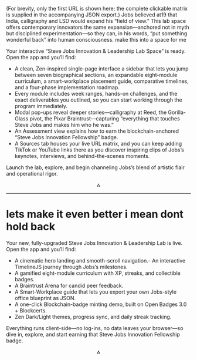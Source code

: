 (For brevity, only the first URL is shown here; the complete clickable matrix is supplied in the accompanying JSON export.)
Jobs believed at19 that India, calligraphy and LSD would expand his “field of view.” This lab space offers contemporary innovators the same expansion—anchored not in myth but disciplined experimentation—so they can, in his words, “put something wonderful back” into human consciousness. make this into a space for me

Your interactive “Steve Jobs Innovation \& Leadership Lab Space” is ready. Open the app and you’ll find:

- A clean, Zen-inspired single-page interface a sidebar that lets you jump between seven biographical sections, an expandable eight-module curriculum, a smart-workplace placement guide, comparative timelines, and a four-phase implementation roadmap.
- Every module includes week ranges, hands-on challenges, and the exact deliverables you outlined, so you can start working through the program immediately.
- Modal pop-ups reveal deeper stories—calligraphy at Reed, the Gorilla-Glass pivot, the Pixar Braintrust—capturing “everything that touches Steve Jobs and makes him who he was.”
- An Assessment view explains how to earn the blockchain-anchored “Steve Jobs Innovation Fellowship” badge.
- A Sources tab houses your live URL matrix, and you can keep adding TikTok or YouTube links there as you discover inspiring clips of Jobs’s keynotes, interviews, and behind-the-scenes moments.

Launch the lab, explore, and begin channeling Jobs’s blend of artistic flair and operational rigor.

<div style="text-align: center">⁂</div>

[^1_1]: https://ppl-ai-code-interpreter-files.s3.amazonaws.com/web/direct-files/850105a0d5a1cc9eb6d5ba9b9343c279/9808d50c-23bc-4a72-ad95-a281b15a8bf5/app.js

[^1_2]: https://ppl-ai-code-interpreter-files.s3.amazonaws.com/web/direct-files/850105a0d5a1cc9eb6d5ba9b9343c279/9808d50c-23bc-4a72-ad95-a281b15a8bf5/style.css

[^1_3]: https://ppl-ai-code-interpreter-files.s3.amazonaws.com/web/direct-files/850105a0d5a1cc9eb6d5ba9b9343c279/9808d50c-23bc-4a72-ad95-a281b15a8bf5/index.html


---

# lets make it even better i mean dont hold back

Your new, fully-upgraded Steve Jobs Innovation \& Leadership Lab is live. Open the app and you’ll find:

- A cinematic hero landing and smooth-scroll navigation.-  An interactive TimelineJS journey through Jobs’s milestones.
- A gamified eight-module curriculum with XP, streaks, and collectible badges.
- A Braintrust Arena for candid peer feedback.
- A Smart-Workplace guide that lets you export your own Jobs-style office blueprint as JSON.
- A one-click Blockchain-badge minting demo, built on Open Badges 3.0 + Blockcerts.
- Zen Dark/Light themes, progress sync, and daily streak tracking.

Everything runs client-side—no log-ins, no data leaves your browser—so dive in, explore, and start earning that Steve Jobs Innovation Fellowship badge.

<div style="text-align: center">⁂</div>

[^2_1]: https://www.semanticscholar.org/paper/9cae4b0fd653b514aad74558ea4116f7832c0578

[^2_2]: https://www.semanticscholar.org/paper/e864e83a3eaa51a5d3455af7b5b117a0eaddd9e5

[^2_3]: https://www.semanticscholar.org/paper/04e1447099957afaf78f491d7cc0cd4470389eef

[^2_4]: https://www.semanticscholar.org/paper/31d232ec25533cac28c0589b7599c9e1b7d63cbe

[^2_5]: https://www.semanticscholar.org/paper/8e87184ecf8f414e6e9455a6bfd37de0eafeb648

[^2_6]: https://www.semanticscholar.org/paper/e53c617f610db181966a8b6c4ef721d41df744df

[^2_7]: https://www.semanticscholar.org/paper/3346d9785557cd1e80924985b5e81cfc72687b96

[^2_8]: https://www.semanticscholar.org/paper/f409250abee1fc8a7fe2823ae843bbf94f4a4567

[^2_9]: https://www.emerald.com/insight/content/doi/10.1108/HRMID-07-2014-0084/full/html

[^2_10]: https://unieresearch.universidadunie.com/ubr/article/view/202

[^2_11]: https://goodwoodpub.com/index.php/amor/article/download/630/188

[^2_12]: https://ccsenet.org/journal/index.php/ibr/article/download/20381/13444

[^2_13]: https://news.wpcarey.asu.edu/20241213-leadership-lessons-steve-jobs-style

[^2_14]: https://blog.prototypr.io/pixars-braintrust-why-it-is-important-for-a-creative-culture-7dcbee3aa8f5?gi=b259cbf1d4e3

[^2_15]: https://fourweekmba.com/reality-distortion-field/

[^2_16]: https://peerlist.io/zaczuo/articles/the-power-of-focus-lessons-from-apples-1997-turnaround

[^2_17]: https://appleinsider.com/articles/16/07/20/corning-unveils-gorilla-glass-5-evolutionary-successor-for-iphone-screens

[^2_18]: https://tuck.dartmouth.edu/uploads/cib/documents/The_Real_Leadership_Lessons_of_Steve_Job.pdf

[^2_19]: https://blog.prototypr.io/pixars-braintrust-why-it-is-important-for-a-creative-culture-7dcbee3aa8f5

[^2_20]: https://www.youtube.com/watch?v=gW8v-VNLJjQ

[^2_21]: https://www.linkedin.com/posts/larskamp_we-want-to-sell-to-everyone-is-one-of-the-activity-7165043309592178688-QLi6

[^2_22]: https://www.patentlyapple.com/2020/07/apples-iphone-12-to-include-cornings-next-generation-gorilla-glass-called-victus-with-superior-scratch-drop-performance.html

[^2_23]: https://www.mtdtraining.com/blog/steve-jobs-leadership-style.htm

[^2_24]: https://www.linkedin.com/posts/sahilbloom_pixar-has-a-cheat-code-for-creating-award-winning-activity-7118203310288855040-v0Tk

[^2_25]: https://psychcentral.com/lib/reality-isnt-always-what-you-think-how-cognitive-distortions-harm-us

[^2_26]: https://www.linkedin.com/pulse/steve-jobs-famous-2x2-matrixstrategy-keyur-ramoliya-yifhf

[^2_27]: https://forums.appleinsider.com/discussion/194083/corning-unveils-gorilla-glass-5-evolutionary-successor-for-iphone-screens

[^2_28]: https://hbr.org/2012/04/the-real-leadership-lessons-of-steve-jobs

[^2_29]: https://www.shortform.com/blog/pixar-braintrust/

[^2_30]: https://www.hulkapps.com/blogs/ecommerce-hub/the-power-of-belief-in-shaping-reality-unveiling-the-reality-distortion-field

[^2_31]: https://www.linkedin.com/pulse/power-focus-lessons-from-apples-1997-turnaround-zac-zuo-taucc

[^2_32]: https://www.pocket-lint.com/phones/news/apple/130373-so-long-gorilla-glass-apple-s-new-iphone-and-watch-to-have-sapphire-screens/

[^2_33]: https://www.ssrn.com/abstract=3190195

[^2_34]: https://journalajeba.com/index.php/AJEBA/article/view/1242

[^2_35]: https://link.springer.com/10.1007/s40926-017-0053-2

[^2_36]: https://www.mdpi.com/2071-1050/10/5/1553

[^2_37]: http://iaeme.com/MasterAdmin/Journal_uploads/JOM/VOLUME_6_ISSUE_6/JOM_06_06_006.pdf

[^2_38]: http://iaeme.com/MasterAdmin/Journal_uploads/JOM/VOLUME_6_ISSUE_6/JOM_06_06_007.pdf

[^2_39]: http://journals.aom.org/doi/10.5465/AMBPP.2018.12679abstract

[^2_40]: https://onlinelibrary.wiley.com/doi/10.1002/9781119261575.app6

[^2_41]: https://www.semanticscholar.org/paper/769354ec39579e8390d69647aad17f7186ff8f39

[^2_42]: https://www.mdpi.com/2071-1050/10/5/1553/pdf

[^2_43]: https://pmc.ncbi.nlm.nih.gov/articles/PMC3090439/

[^2_44]: https://pmc.ncbi.nlm.nih.gov/articles/PMC9542225/

[^2_45]: https://www.indigo9digital.com/blog/9-of-the-best-steve-jobs-quotes-about-innovation-that-you-should-read-today

[^2_46]: https://www.blockchainbadges.com

[^2_47]: https://www.21kschool.com/ae/blog/gamification-in-education/

[^2_48]: https://quintagroup.com/cms/js/timelinejs

[^2_49]: https://www.homestyler.com/article/creating-a-zen-home-office?lang=it_IT

[^2_50]: https://www.inc.com/melanie-curtin/33-steve-jobs-quotes-that-will-inspire-you-to-achieve-massive-success.html

[^2_51]: https://docs.bws.ninja/marketplace-solutions/bws.blockchain.badges

[^2_52]: https://elearningindustry.com/gamification-features-5-most-popular-examples

[^2_53]: https://www.jqueryscript.net/blog/best-timeline-components.html

[^2_54]: https://www.haiken.com/insights/zen-in-the-workplace-achieving-serenity-with-office-furniture

[^2_55]: https://cioviews.com/steve-jobs-quotes/

[^2_56]: https://support.huaweicloud.com/intl/en-us/devg-bcs/ShowVerifiableCredential.html

[^2_57]: https://www.homestyler.com/article/zen-home-office-ideas

[^2_58]: https://senseilms.com/gamified-learning-platforms/

[^2_59]: https://www.cssscript.com/best-timeline/

[^2_60]: https://www.uschamber.com/co/start/strategy/steve-jobs-quotes-for-business-owners

[^2_61]: https://blogs.oracle.com/oracleuniversity/post/step-into-the-future-of-digital-credentialing-publish-your-badge-to-blockchain

[^2_62]: https://riseapps.co/gamification-in-learning-apps/

[^2_63]: https://www.syncfusion.com/javascript-ui-controls/js-timeline

[^2_64]: https://www.coohom.com/article/zen-home-office-design-ideas

[^2_65]: https://www.semanticscholar.org/paper/0bc42af5cf69dafc5d2e14a18e75c8b1e19ad369

[^2_66]: https://www.mdpi.com/2227-7102/12/8/567

[^2_67]: https://ieeexplore.ieee.org/document/10528827/

[^2_68]: https://www.semanticscholar.org/paper/682558bc38a7a65c6101c73582e127dacde02e81

[^2_69]: https://www.semanticscholar.org/paper/6e5a92cbfb80d3ed52ebef47a5ad27c7e6856468

[^2_70]: https://ieeexplore.ieee.org/document/8659012/

[^2_71]: https://jl4d.org/index.php/ejl4d/article/view/348

[^2_72]: https://www.sciendo.com/article/10.2478/jtes-2018-0009

[^2_73]: https://www.mdpi.com/2076-3417/9/12/2473

[^2_74]: https://www.semanticscholar.org/paper/cdf853136eabe075d04852fc44144a4b4e012f22

[^2_75]: http://arxiv.org/pdf/1910.04622.pdf

[^2_76]: https://arxiv.org/pdf/2305.08533.pdf

[^2_77]: https://www.w3.org/2016/04/blockchain-workshop/interest/lemoie.html

[^2_78]: http://www.diva-portal.org/smash/record.jsf?pid=diva2%3A1971949

[^2_79]: https://opensource.com/article/18/10/create-interactive-timelines-open-source-tool

[^2_80]: https://www.linkedin.com/pulse/impact-zen-rooms-workplace-enhancing-well-being-ahmed-ghanima-oojlf

[^2_81]: https://www.hollywoodreporter.com/business/digital/steve-jobs-death-apple-calligraphy-248900/

[^2_82]: https://www.linkedin.com/pulse/gamified-language-learning-experience-case-duolingo-studio-zizo-feb4f

[^2_83]: https://www.editorandpublisher.com/stories/look-ahead-how-timelinejs-can-enhance-the-storytelling-process,7944

[^2_84]: https://www.linkedin.com/pulse/zen-art-workplace-design-strategies-enhanced-productivity-well-being

[^2_85]: https://www.firstonline.info/en/steve-jobs-and-his-passion-for-calligraphy-at-the-origins-of-electronic-publishing/

[^2_86]: https://openbadges.org

[^2_87]: http://www.diva-portal.org/smash/record.jsf?pid=diva2%3A1866808

[^2_88]: https://jitp.commons.gc.cuny.edu/tag/timelinejs/

[^2_89]: https://www.imsglobal.org/spec/ob/v3p0

[^2_90]: https://www.calligraphy-museum.com/en/calligraphyschool/news/the-trappist-monk-whose-calligraphy-inspired-steve-jobs-and-influenced-apples-designs

[^2_91]: https://www.dpublication.com/wp-content/uploads/2024/09/385 -WOR.pdf

[^2_92]: https://timeline.knightlab.com

[^2_93]: https://aceofficesystems.com/blogs/news/creating-a-zen-workspace-for-increased-focus

[^2_94]: https://www.entrepreneur.com/leadership/why-steve-jobss-passion-for-calligraphy-is-an-important/377943

[^2_95]: https://link.springer.com/10.1007/978-3-031-78269-5_31

[^2_96]: https://ejournal.ukm.my/gmjss/article/view/42964

[^2_97]: https://ixdea.org/62_3/

[^2_98]: https://aircconline.com/csit/papers/vol14/csit141020.pdf

[^2_99]: https://dl.acm.org/doi/10.1145/3611062

[^2_100]: https://ieeexplore.ieee.org/document/10335572/

[^2_101]: https://ieeexplore.ieee.org/document/10211925/

[^2_102]: https://ieeexplore.ieee.org/document/9637467/

[^2_103]: https://spinify.com/blog/gamification-features/

[^2_104]: https://oulurepo.oulu.fi/bitstream/handle/10024/54117/nbnfioulu-202502121605.pdf?sequence=1

[^2_105]: https://www.higherlogic.com/blog/gamification-community-forums/

[^2_106]: https://hackmd.io/@ottonomy/Hk6S4i3dG?type=view

[^2_107]: https://ejournal.unuja.ac.id/index.php/ijoeel/article/download/9700/pdf

[^2_108]: https://www.iseazy.com/blog/8-essential-gamification-features/

[^2_109]: https://journals.sagepub.com/doi/10.1177/20965311231171606

[^2_110]: https://www.goprofiles.io/blog/types-of-gamification-software-to-help-employee-engagement/

[^2_111]: https://journals.sagepub.com/doi/full/10.1177/20965311231171606

[^2_112]: https://www.imsglobal.org/spec/ob/v3p0/impl

[^2_113]: https://www.saasadviser.co/blog/gamification-software-benefits-and-features

[^2_114]: https://openbadgefactory.com/fi/obf-open-badges-blockchain/

[^2_115]: https://www.diva-portal.org/smash/get/diva2:1801041/FULLTEXT01.pdf

[^2_116]: https://genially.com/features/gamification/

[^2_117]: https://www.dyndevice.com/en/news/open-badges-3.0-blockchain-and-certification-of-elearning-skills-ELN-2104/

[^2_118]: https://www.duolingo.com/efficacy/studies

[^2_119]: https://ieeexplore.ieee.org/document/9254817/

[^2_120]: http://journals.uran.ua/eejet/article/view/164786

[^2_121]: https://www.taylorfrancis.com/books/9781317088578

[^2_122]: https://eres.architexturez.net/doc/oai-eres-id-eres2023-337

[^2_123]: https://www.tandfonline.com/doi/full/10.1080/00140139.2022.2108905

[^2_124]: https://journals.sagepub.com/doi/10.1177/0013916518759146

[^2_125]: https://linkinghub.elsevier.com/retrieve/pii/S0272494422000184

[^2_126]: https://hstalks.com/doi/10.69554/THWX8934/

[^2_127]: https://linkinghub.elsevier.com/retrieve/pii/S0048733325000988

[^2_128]: https://onlinelibrary.wiley.com/doi/10.1111/sjop.12933

[^2_129]: https://arxiv.org/pdf/2403.16595.pdf

[^2_130]: https://journals.sagepub.com/doi/pdf/10.1177/13505076231170173

[^2_131]: https://ccsenet.org/journal/index.php/ies/article/download/854/829

[^2_132]: https://pmc.ncbi.nlm.nih.gov/articles/PMC11136624/

[^2_133]: https://sajesbm.co.za/index.php/sajesbm/article/download/10/13

[^2_134]: http://www.scielo.cl/pdf/jotmi/v8n2/art12.pdf

[^2_135]: https://www.mdpi.com/2076-328X/14/7/548

[^2_136]: https://pmc.ncbi.nlm.nih.gov/articles/PMC3133907/

[^2_137]: https://journals.sagepub.com/doi/pdf/10.1177/21582440231210774

[^2_138]: http://www.scirp.org/journal/PaperDownload.aspx?paperID=52331

[^2_139]: https://www.youtube.com/watch?v=lc1y7-MZvZg

[^2_140]: http://www.jscires.org/article/162

[^2_141]: https://openresearch.lsbu.ac.uk/download/a4a46e11483f23a828fce1800bffd152705a458a47fdea4291c93ffb947f390a/532032/A_Paper_Archive_original_layout.pdf

[^2_142]: https://arxiv.org/ftp/arxiv/papers/2303/2303.13300.pdf

[^2_143]: http://openknowledge.worldbank.org/bitstreams/68f18b88-b481-598f-b36a-2bcbb4439df7/download

[^2_144]: https://zentemplates.com/exploring-zen-interior-design-minimalism-and-the-art-of-simplicity/

[^2_145]: https://www.mdpi.com/2076-3417/9/12/2473/pdf

[^2_146]: https://www.frontiersin.org/articles/10.3389/fbloc.2023.1136641/pdf

[^2_147]: https://www.tandfonline.com/doi/full/10.1080/10494820.2024.2401485

[^2_148]: https://arxiv.org/pdf/2006.12665.pdf

[^2_149]: https://td-sa.net/index.php/td/article/download/463/670

[^2_150]: https://arxiv.org/pdf/2209.09584.pdf

[^2_151]: http://arxiv.org/pdf/1809.06044v3.pdf

[^2_152]: http://www.irrodl.org/index.php/irrodl/article/download/4529/5298

[^2_153]: https://journal.uny.ac.id/publications/jiety/article/view/1264

[^2_154]: https://ej-edu.org/index.php/ejedu/article/view/859

[^2_155]: https://timreview.ca/sites/default/files/article_PDF/Ruhi_TIMReview_August2015.pdf

[^2_156]: https://pmc.ncbi.nlm.nih.gov/articles/PMC4227984/

[^2_157]: http://thescipub.com/pdf/10.3844/jcssp.2015.1108.1117

[^2_158]: https://www.mdpi.com/2071-1050/15/19/14119/pdf?version=1695537344

[^2_159]: http://thesai.org/Downloads/Volume12No9/Paper_47-Design_and_Evaluation_of_an_Engagement_Framework.pdf

[^2_160]: https://journals.sagepub.com/doi/pdf/10.1177/00081256231218469

[^2_161]: https://bibliotecadigital.ipb.pt/bitstream/10198/21540/1/2018_iceri_mt_gj_rl.pdf

[^2_162]: https://pmc.ncbi.nlm.nih.gov/articles/PMC9946286/

[^2_163]: https://www.mdpi.com/2079-8954/7/1/13/pdf?version=1551348888

[^2_164]: https://jmir.org/api/download?alt_name=jmir_v22i6e16506_app1.pdf\&filename=71f0a446eb4cc5f8e93bb98dffda2665.pdf

[^2_165]: https://www.score.org/utah/resource/eguide/how-use-gamification-enhance-user-engagement

[^2_166]: https://rodin.uca.es/handle/10498/23812

[^2_167]: https://playable.com/gamification-platform/

[^2_168]: https://www.youtube.com/watch?v=Hsl2qd7Ak3I

[^2_169]: https://www.cambridge.org/core/services/aop-cambridge-core/content/view/B8C4720215B24ED65E045FA4199F543C/S205986611700005Xa.pdf/div-class-title-rethink-space-re-designing-a-workspace-using-human-centered-design-to-support-flexibility-collaboration-
(Content truncated due to size limit. Use line ranges to read in chunks)

